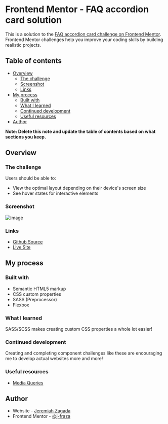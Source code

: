 # Frontend Mentor - FAQ accordion card solution

This is a solution to the [FAQ accordion card challenge on Frontend Mentor](https://www.frontendmentor.io/challenges/faq-accordion-card-XlyjD0Oam). Frontend Mentor challenges help you improve your coding skills by building realistic projects. 

## Table of contents

- [Overview](#overview)
  - [The challenge](#the-challenge)
  - [Screenshot](#screenshot)
  - [Links](#links)
- [My process](#my-process)
  - [Built with](#built-with)
  - [What I learned](#what-i-learned)
  - [Continued development](#continued-development)
  - [Useful resources](#useful-resources)
- [Author](#author)

**Note: Delete this note and update the table of contents based on what sections you keep.**

## Overview

### The challenge

Users should be able to:

- View the optimal layout depending on their device's screen size
- See hover states for interactive elements

### Screenshot

![image](https://user-images.githubusercontent.com/25836398/115338787-8afaca00-a171-11eb-992e-d18a954ef6e0.png)

### Links

- [Github Source](https://github.com/j-fraza/fem-accordion-card)
- [Live Site](https://j-fraza.github.io/fem-accordion-card/)

## My process

### Built with

- Semantic HTML5 markup
- CSS custom properties
- SASS (Preprocessor)
- Flexbox

### What I learned

SASS/SCSS makes creating custom CSS properties a whole lot easier!

### Continued development

Creating and completing component challenges like these are encouraging me to develop actual websites more and more!

### Useful resources

- [Media Queries](https://css-tricks.com/snippets/css/media-queries-for-standard-devices/)

## Author

- Website - [Jeremiah Zagada](https://j-fraza.netlify.app/)
- Frontend Mentor - [@j-fraza](https://www.frontendmentor.io/profile/j-fraza)
